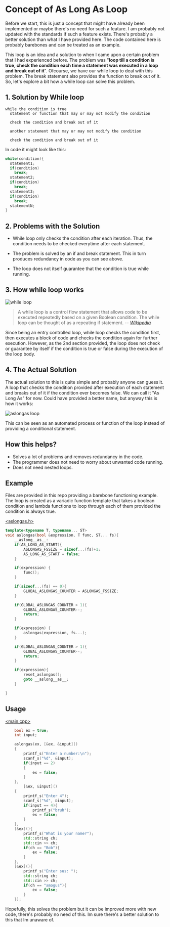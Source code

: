 # Concept of As Long As Loop
Before we start, this is just a concept that might have already been implemented or maybe there's no need for such a feature. I am probably not updated with the standards if such a feature exists. There's probably a better solution than what I have provided here.
The code contained here is probably barebones and can be treated as an example.

This loop is an idea and a solution to when I came upon a certain problem that I had experienced before.
The problem was "**loop till a condition is true, check the condition each time a statement was executed in a loop and break out of it**". Ofcourse, we have our while loop to deal with this problem. The break statement also provides the function to break out of it. So, let's explore a bit how a while loop can solve this problem.

## 1. Solution by While loop

```
while the condition is true
  statement or function that may or may not modify the condition
  
  check the condition and break out of it
  
  another statement that may or may not modify the condition
  
  check the condition and break out of it
```

In code it might look like this:
```c++
while(condition){
  statement1;
  if(condition)
    break;
  statement2;
  if(condition)
    break;
  statement3;
  if(condition)
    break;
  statementN;
}
```

## 2. Problems with the Solution
- While loop only checks the condition after each iteration. Thus, the condition needs to be checked everytime after each statement.

- The problem is solved by an if and break statement. This in turn produces redundancy in code as you can see above.

- The loop does not itself guarantee that the condition is true while running.

## 3. How while loop works
![while loop](https://raw.githubusercontent.com/Yet-Zio/AsLongAs/main/img/whileloop.png?token=GHSAT0AAAAAABRX372XHASVLYCW5LX4HALGYWQH3WQ)

> A while loop is a control flow statement that allows code to be executed repeatedly based on a given Boolean condition. The while loop can be thought of as a repeating if statement.
> -- <cite>[Wikipedia][1]</cite>

[1]: https://en.wikipedia.org/wiki/While_loop

Since being an entry controlled loop, while loop checks the condition first, then executes a block of code and checks the condition again for further execution.
However, as the 2nd section provided, the loop does not check or guarantee by itself if the condition is true or false during the execution of the loop body.

## 4. The Actual Solution
The actual solution to this is quite simple and probably anyone can guess it. A loop that checks the condition provided after execution of each statement and breaks out of it if the condition ever becomes false. We can call it "As Long As" for now. Could have provided a better name, but anyway this is how it works:

![aslongas loop](https://raw.githubusercontent.com/Yet-Zio/AsLongAs/main/img/aslongasloop.png?token=GHSAT0AAAAAABRX372XK3KMA7YQBZ4IOEQGYWQH4AA)

This can be seen as an automated process or function of the loop instead of providing a conditional statement.

## How this helps?
- Solves a lot of problems and removes redundancy in the code. 
- The programmer does not need to worry about unwanted code running.
- Does not need nested loops.

## Example
Files are provided in this repo providing a barebone functioning example. The loop is created as a variadic function template that takes a boolean condition and lambda functions to loop through each of them provided the condition is always true.

[<aslongas.h>](https://github.com/Yet-Zio/AsLongAs/blob/main/aslongas.h)
```c++
template<typename T, typename... ST>
void aslongas(bool &expression, T func, ST... fs){
    __aslong__as__:
    if(AS_LONG_AS_START){
        ASLONGAS_FSSIZE = sizeof...(fs)+1;
        AS_LONG_AS_START = false;
    }

    if(expression) {
        func();
    }

    if(sizeof...(fs) == 0){
        GLOBAL_ASLONGAS_COUNTER = ASLONGAS_FSSIZE;
    }

    if(GLOBAL_ASLONGAS_COUNTER > 1){
        GLOBAL_ASLONGAS_COUNTER--;
        return;
    }

    if(expression) {
        aslongas(expression, fs...);
    }

    if(GLOBAL_ASLONGAS_COUNTER > 1){
        GLOBAL_ASLONGAS_COUNTER--;
        return;
    }

    if(expression){
        reset_aslongas();
        goto __aslong__as__;
    }

}
```

## Usage

[<main.cpp>](https://github.com/Yet-Zio/AsLongAs/blob/main/main.cpp)
```c++
    bool ex = true;
    int input;

    aslongas(ex, [&ex, &input]()
    {
        printf_s("Enter a number:\n");
        scanf_s("%d", &input);
        if(input == 2)
        {
            ex = false;
        }
    },
        [&ex, &input]()
    {
        printf_s("Enter 4");
        scanf_s("%d", &input);
        if(input == 4){
            printf_s("bruh");
            ex = false;
        }
    },
    [&ex](){
        printf_s("What is your name?");
        std::string ch;
        std::cin >> ch;
        if(ch == "Bob"){
            ex = false;
        }
    },
    [&ex](){
        printf_s("Enter sus: ");
        std::string ch;
        std::cin >> ch;
        if(ch == "amogus"){
            ex = false;
        }
    });

```

Hopefully, this solves the problem but it can be improved more with new code, there's probably no need of this. Im sure there's a better solution to this that Im unaware of.
